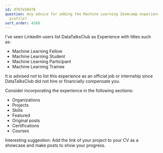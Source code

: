 ```yaml
---
id: d767e50478
question: Any advice for adding the Machine Learning Zoomcamp experience to your LinkedIn
  profile?
sort_order: 4260
---
```


I've seen LinkedIn users list DataTalksClub as Experience with titles such as:

- Machine Learning Fellow
- Machine Learning Student
- Machine Learning Participant
- Machine Learning Trainee

It is advised not to list this experience as an official job or internship since DataTalksClub did not hire or financially compensate you.

Consider incorporating the experience in the following sections:

- Organizations
- Projects
- Skills
- Featured
- Original posts
- Certifications
- Courses

Interesting suggestion: Add the link of your project to your CV as a showcase and make posts to show your progress.